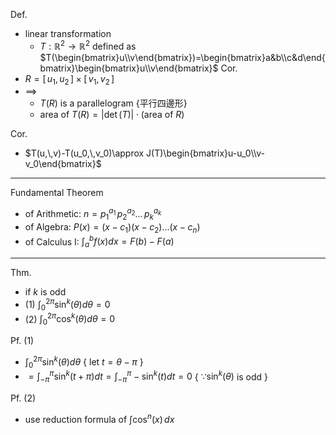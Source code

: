 
Def.
- linear transformation
	- $T:\mathbb{R}^2\to\mathbb{R}^2$ defined as $T(\begin{bmatrix}u\\v\end{bmatrix})=\begin{bmatrix}a&b\\c&d\end{bmatrix}\begin{bmatrix}u\\v\end{bmatrix}$
Cor.
- $R=[\,u_1,\,u_2\,]\times[\,v_1,\,v_2\,]$
- $\implies$
	- $T(R)$ is a parallelogram {平行四邊形}
	- area of $T(R)=|\det(T)|\cdot($area of $R)$

Cor.
- $T(u,\,v)-T(u_0,\,v_0)\approx J(T)\begin{bmatrix}u-u_0\\v-v_0\end{bmatrix}$

---

Fundamental Theorem
- of Arithmetic:    $n={p_1}^{a_1}\,{p_2}^{a_2}...\,{p_k}^{a_k}$
- of Algebra:       $P(x)=(x-c_1)(x-c_2)...(x-c_n)$
- of Calculus I:    $\displaystyle\int_a^b f(x)dx=F(b)-F(a)$

---

Thm.
- if $k$ is odd
- (1) $\displaystyle\int_0^{2\pi}\sin^{k}({\theta})d\theta=0$
- (2) $\displaystyle\int_0^{2\pi}\cos^{k}({\theta})d\theta=0$

Pf. (1)
- $\displaystyle\int_0^{2\pi}\sin^{k}({\theta})d\theta$                          { let $t=\theta-\pi$ }
- $=\displaystyle\int_{-\pi}^{\pi}\sin^{k}({t+\pi})dt=\displaystyle\int_{-\pi}^{\pi}-\sin^{k}({t})dt=0$  { $\because\sin^{k}({\theta})$ is odd }

Pf. (2)
- use reduction formula of $\displaystyle\int \cos^n (x) \, dx$